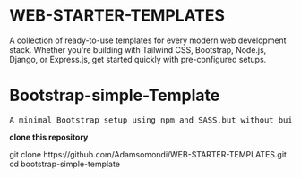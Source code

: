 # WEB-STARTER-TEMPLATES
A collection of ready-to-use templates for every modern web development stack. Whether you're building with Tailwind CSS, Bootstrap, Node.js, Django, or Express.js, get started quickly with pre-configured setups.
# Bootstrap-simple-Template
<pre>A minimal Bootstrap setup using npm and SASS,but without build tools. Perfect for quick prototyping and small projects</pre>
  <p><b> clone this repository</b></p>
git clone https://github.com/Adamsomondi/WEB-STARTER-TEMPLATES.git
cd bootstrap-simple-template
